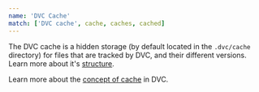 ```yaml
---
name: 'DVC Cache'
match: ['DVC cache', cache, caches, cached]
---
```


The DVC cache is a hidden storage (by default located in the `.dvc/cache`
directory) for files that are tracked by DVC, and their different versions.
Learn more about it's
[structure](/doc/user-guide/dvc-files-and-directories#structure-of-the-cache-directory).

Learn more about the [concept of cache](/doc/user-guide/basic-concepts#cache) in
DVC.
